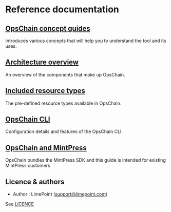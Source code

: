 # Reference documentation

## [OpsChain concept guides](concepts/README.md)

Introduces various concepts that will help you to understand the tool and its uses.

## [Architecture overview](architecture.md)

An overview of the components that make up OpsChain.

## [Included resource types](included_resource_types.md)

The pre-defined resource types available in OpsChain.

## [OpsChain CLI](cli.md)

Configuration details and features of the OpsChain CLI.

## [OpsChain and MintPress](opschain_and_mintpress.md)

OpsChain bundles the MintPress SDK and this guide is intended for existing MintPress customers

## Licence & authors

- Author:: LimePoint (support@limepoint.com)

See [LICENCE](../../LICENCE)
